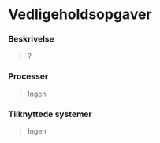 # Vedligeholdsopgaver

### Beskrivelse

> ?

### Processer

> Ingen

### Tilknyttede systemer

> Ingen
